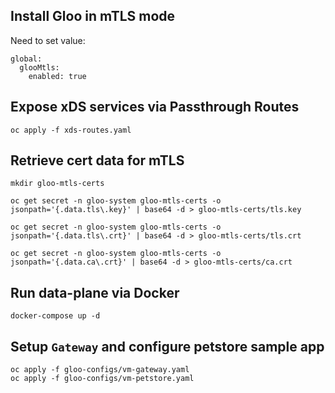 ## Install Gloo in mTLS mode

Need to set value:
```
global:
  glooMtls:
    enabled: true
```

## Expose xDS services via Passthrough Routes
```
oc apply -f xds-routes.yaml
```

## Retrieve cert data for mTLS
```
mkdir gloo-mtls-certs

oc get secret -n gloo-system gloo-mtls-certs -o jsonpath='{.data.tls\.key}' | base64 -d > gloo-mtls-certs/tls.key

oc get secret -n gloo-system gloo-mtls-certs -o jsonpath='{.data.tls\.crt}' | base64 -d > gloo-mtls-certs/tls.crt

oc get secret -n gloo-system gloo-mtls-certs -o jsonpath='{.data.ca\.crt}' | base64 -d > gloo-mtls-certs/ca.crt
```

## Run data-plane via Docker
```
docker-compose up -d
```

## Setup `Gateway` and configure petstore sample app
```
oc apply -f gloo-configs/vm-gateway.yaml
oc apply -f gloo-configs/vm-petstore.yaml
```